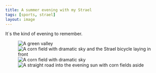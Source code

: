 ```yaml
---
title: A summer evening with my Strael
tags: [sports, strael]
layout: image
---
```

It´s the kind of evening to remember.

<figure>
<img src="/img/strael/IMG_2543.jpg" alt="A green valley">
<img src="/img/strael/IMG_2546.jpg" alt="A corn field with dramatic sky and the Strael bicycle laying in front">
<img src="/img/strael/IMG_2544X.jpg" alt="A corn field with dramatic sky">
<img src="/img/strael/IMG_2549.jpg" alt="A straight road into the evening sun with corn fields aside">
</figure>
